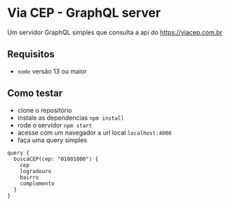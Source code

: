 
# Via CEP - GraphQL server

Um servidor GraphQL simples que consulta a api do https://viacep.com.br

## Requisitos

- `node` versão 13 ou maior

## Como testar

- clone o repositório
- instale as dependencias `npm install`
- rode o servidor `npm start`
- acesse com um navegador a url local `localhost:4000`
- faça uma query simples

```
query {
  buscaCEP(cep: "01001000") {
    cep
    logradouro
    bairro
    complemento
  }
}
```
